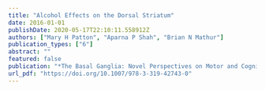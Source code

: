 ```yaml
---
title: "Alcohol Effects on the Dorsal Striatum"
date: 2016-01-01
publishDate: 2020-05-17T22:10:11.558912Z
authors: ["Mary H Patton", "Aparna P Shah", "Brian N Mathur"]
publication_types: ["6"]
abstract: ""
featured: false
publication: "*The Basal Ganglia: Novel Perspectives on Motor and Cognitive Functions*"
url_pdf: "https://doi.org/10.1007/978-3-319-42743-0"
---
```


